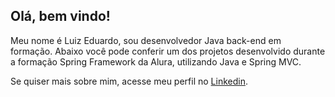 ## Olá, bem vindo!

Meu nome é Luiz Eduardo, sou desenvolvedor Java back-end em formação.
Abaixo você pode conferir um dos projetos desenvolvido durante a formação Spring Framework da Alura, utilizando Java e Spring MVC.

Se quiser mais sobre mim, acesse meu perfil no <a href="https://www.linkedin.com/in/luiz-eduardo-sumeck-azevedo" target="_blank">Linkedin</a>.
